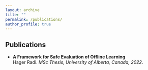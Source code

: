 ```yaml
---
layout: archive
title: ""
permalink: /publications/
author_profile: true
---
```

## Publications

* **A Framework for Safe Evaluation of Offline Learning** <br/>
Hager Radi. *MSc Thesis, University of Alberta, Canada, 2022*.
